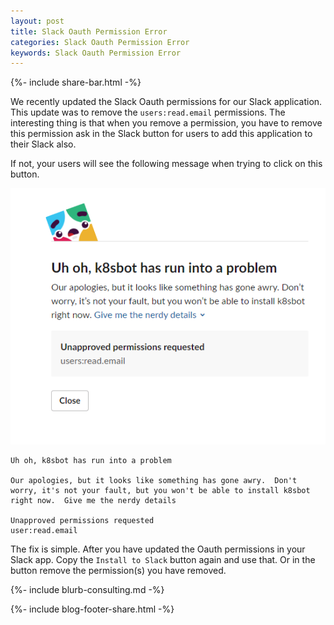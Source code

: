 ```yaml
---
layout: post
title: Slack Oauth Permission Error
categories: Slack Oauth Permission Error
keywords: Slack Oauth Permission Error
---
```

{%- include share-bar.html -%}

We recently updated the Slack Oauth permissions for our Slack application.  This
update was to remove the `users:read.email` permissions.  The interesting thing is that
when you remove a permission, you have to remove this permission ask in the
Slack button for users to add this application to their Slack also.  

If not, your users will see the following message when trying to click on this button.

![k8sbot logs](/assets/blog/images/slack-oauth-permission-rejected.png)

```
Uh oh, k8sbot has run into a problem

Our apologies, but it looks like something has gone awry.  Don't
worry, it's not your fault, but you won't be able to install k8sbot
right now.  Give me the nerdy details

Unapproved permissions requested
user:read.email
```

The fix is simple.  After you have updated the Oauth permissions in your Slack
app.  Copy the `Install to Slack` button again and use that.  Or in the button
remove the permission(s) you have removed.




{%- include blurb-consulting.md -%}

<!-- Blog footer share -->
{%- include blog-footer-share.html -%}
